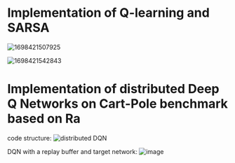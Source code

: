 # Implementation of Q-learning and SARSA

![1698421507925](https://github.com/linqq19/DQN-cartpole/assets/54255402/3c7301ce-67b5-4ed4-ad4c-0ddf119cd4b6)

![1698421542843](https://github.com/linqq19/DQN-cartpole/assets/54255402/23ca577f-2031-402b-ac64-f05f9e3e9227)

# Implementation of distributed Deep Q Networks on Cart-Pole benchmark based on Ra

code structure:
![distributed DQN](https://github.com/linqq19/cs533-dqn/assets/54255402/a345ff2e-0870-4256-8110-56bfb2751ca5)

 DQN with a replay buffer and target network:
![image](https://github.com/linqq19/cs533-dqn/assets/54255402/4c329c63-bc7c-401c-b325-618fe23cde24)
